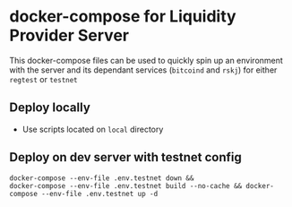 # docker-compose for Liquidity Provider Server

This docker-compose files can be used to quickly spin up an environment with the server and its
dependant services (`bitcoind` and `rskj`) for either `regtest` or `testnet`

## Deploy locally
* Use scripts located on `local` directory

## Deploy on dev server with testnet config

```
docker-compose --env-file .env.testnet down && 
docker-compose --env-file .env.testnet build --no-cache && docker-compose --env-file .env.testnet up -d
```
